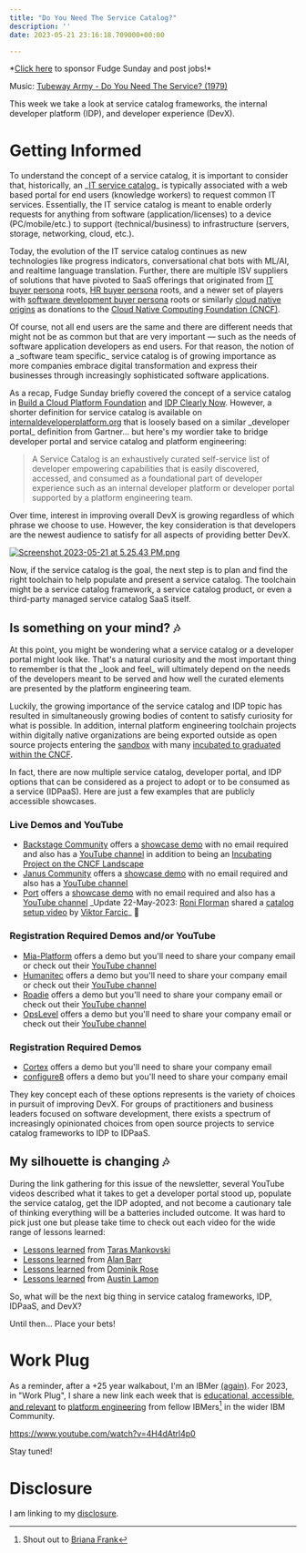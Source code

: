 ```yaml
---
title: "Do You Need The Service Catalog?"
description: ''
date: 2023-05-21 23:16:18.709000+00:00

---
```


\*[Click here](https://fudgesunday.pallet.com/hire?pallet=fudgesunday) to sponsor Fudge Sunday and post jobs!\*

Music: [Tubeway Army - Do You Need The Service? (1979)](https://www.youtube.com/watch?v=1XjhHxd-6S0)

This week we take a look at service catalog frameworks, the internal developer platform (IDP), and developer experience (DevX).

# Getting Informed

To understand the concept of a service catalog, it is important to consider that, historically, an \_[IT service catalog](https://en.wikipedia.org/wiki/Service\_catalog)\_ is typically associated with a web based portal for end users (knowledge workers) to request common IT services. Essentially, the IT service catalog is meant to enable orderly requests for anything from software (application/licenses) to a device (PC/mobile/etc.) to support (technical/business) to infrastructure (servers, storage, networking, cloud, etc.). 

Today, the evolution of the IT service catalog continues as new technologies like progress indicators, conversational chat bots with ML/AI, and realtime language translation. Further, there are multiple ISV suppliers of solutions that have pivoted to SaaS offerings that originated from [IT buyer persona](https://www.servicenow.com/products/it-service-automation-applications/service-catalog.html) roots, [HR buyer persona](https://www.workday.com/en-us/products/platform-product-extensions/overview.html) roots, and a newer set of players with [software development buyer persona](https://www.atlassian.com/software/compass) roots or similarly [cloud native origins](https://backstage.spotify.com) as donations to the [Cloud Native Computing Foundation (CNCF)](https://www.cncf.io).

Of course, not all end users are the same and there are different needs that might not be as common but that are very important — such as the needs of software application developers as end users. For that reason, the notion of a \_software team specific\_ service catalog is of growing importance as more companies embrace digital transformation and express their businesses through increasingly sophisticated software applications.

As a recap, Fudge Sunday briefly covered the concept of a service catalog in [Build a Cloud Platform Foundation](https://fudge.org/archive/build-a-cloud-platform-foundation/) and [IDP Clearly Now](https://fudge.org/archive/idp-clearly-now/). However, a shorter definition for service catalog is available on [internaldeveloperplatform.org](https://internaldeveloperplatform.org/developer-portals/) that is loosely based on a similar \_developer portal\_ definition from Gartner... but here's my wordier take to bridge developer portal and service catalog and platform engineering:

> A Service Catalog is an exhaustively curated self-service list of developer empowering capabilities that is easily discovered, accessed, and consumed as a foundational part of developer experience such as an internal developer platform or developer portal supported by a platform engineering team.

Over time, interest in improving overall DevX is growing regardless of which phrase we choose to use. However, the key consideration is that developers are the newest audience to satisfy for all aspects of providing better DevX.

[![Screenshot 2023-05-21 at 5.25.43 PM.png](https://buttondown.imgix.net/images/dd2b55d9-8d1a-4377-b75c-b98493dfae1e.png?w=960&fit=max)](https://trends.google.com/trends/explore?date=today%205-y&geo=US&q=it%20service%20catalog,developer%20portal,service%20catalog#TIMESERIES)

Now, if the service catalog is the goal, the next step is to plan and find the right toolchain to help populate and present a service catalog. The toolchain might be a service catalog framework, a service catalog product, or even a third-party managed service catalog SaaS itself.

## Is something on your mind? 🎶

At this point, you might be wondering what a service catalog or a developer portal might look like. That's a natural curiosity and the most important thing to remember is that the \_look and feel\_ will ultimately depend on the needs of the developers meant to be served and how well the curated elements are presented by the platform engineering team.

Luckily, the growing importance of the service catalog and IDP topic has resulted in simultaneously growing bodies of content to satisfy curiosity for what is possible. In addition, internal platform engineering toolchain projects within digitally native organizations are being exported outside as open source projects entering the [sandbox](https://www.cncf.io/sandbox-projects/) with many [incubated to graduated within the CNCF](https://www.cncf.io/projects/).

In fact, there are now multiple service catalog, developer portal, and IDP options that can be considered as a project to adopt or to be consumed as a service (IDPaaS). Here are just a few examples that are publicly accessible showcases.

### Live Demos and YouTube
 
- [Backstage Community](https://backstage.io) offers a [showcase demo](https://demo.backstage.io) with no email required and also has a [YouTube channel](https://www.youtube.com/@spotifyrd4973) in addition to being an [Incubating Project on the CNCF Landscape](https://landscape.cncf.io/card-mode?selected=backstage)
- [Janus Community](https://janus-idp.io) offers a [showcase demo](https://showcase.janus-idp.io) with no email required and also has a [YouTube channel](https://www.youtube.com/@januscommunity)
- [Port](https://www.getport.io/usecases/cloud-resource-catalog) offers a [showcase demo](https://demo.getport.io/self-serve) with no email required and also has a [YouTube channel](https://www.youtube.com/@getport/featured) \_Update 22-May-2023: [Roni Florman](https://www.linkedin.com/in/ronifloman/) shared a [catalog setup video](https://www.youtube.com/watch?v=ro-h7tsp0qI) by [Viktor Farcic](https://www.linkedin.com/in/viktorfarcic/)\_ 🙏

### Registration Required Demos and/or YouTube
- [Mia-Platform](https://mia-platform.eu/solutions/composable-enterprise/) offers a demo but you'll need to share your company email or check out their [YouTube channel](https://www.youtube.com/channel/UCWEgCxRmFgHgCwV3ntZ2hvA)
- [Humanitec](https://humanitec.com/use-cases/build-developer-portals) offers a demo but you'll need to share your company email or check out their [YouTube channel](https://www.youtube.com/@humanitec/videos)
- [Roadie](https://roadie.io/backstage-bites/catalog-ownership/) offers a demo but you'll need to share your company email or check out their [YouTube channel](https://www.youtube.com/@roadie\_io/featured)
- [OpsLevel](https://www.opslevel.com/catalog) offers a demo but you'll need to share your company email or check out their [YouTube channel](https://www.youtube.com/channel/UCqACrwayvmn\_f8VWnAyI4kA)

### Registration Required Demos

- [Cortex](https://www.cortex.io/products/service-catalog) offers a demo but you'll need to share your company email
- [configure8](https://www.configure8.io/catalog) offers a demo but you'll need to share your company email

They key concept each of these options represents is the variety of choices in pursuit of improving DevX. For groups of practitioners and business leaders focused on software development, there exists a spectrum of increasingly opinionated choices from open source projects to service catalog frameworks to IDP to IDPaaS. 

## My silhouette is changing 🎶

During the link gathering for this issue of the newsletter, several YouTube videos described what it takes to get a developer portal stood up, populate the service catalog, get the IDP adopted, and not become a cautionary tale of thinking everything will be a batteries included outcome. It was hard to pick just one but please take time to check out each video for the wide range of lessons learned:

- [Lessons learned](https://www.youtube.com/watch?v=UraajskJjUg) from [Taras Mankovski](https://www.linkedin.com/in/tarasm/)
- [Lessons learned](https://www.youtube.com/watch?v=UraajskJjUg) from [Alan Barr ](https://www.linkedin.com/in/alanmbarr/)
- [Lessons learned](https://www.youtube.com/watch?v=1FCdT0UQDik) from [Dominik Rose](https://www.linkedin.com/in/dominikrose/)
- [Lessons learned](https://www.youtube.com/watch?v=jpzEtab95\_U) from [Austin Lamon](https://www.linkedin.com/in/austinlamon/)

So, what will be the next big thing in service catalog frameworks, IDP, IDPaaS, and DevX?

Until then… Place your bets!

# Work Plug

As a reminder, after a +25 year walkabout, I'm an IBMer [(again)](https://jaycuthrell.com/about/). For 2023, in "Work Plug", I share a new link each week that is [educational, accessible, and relevant](https://www.youtube.com/watch?v=4H4dAtrl4p0) to [platform engineering](https://www.ibm.com/consulting/platform-engineering-services) from fellow IBMers[^IBMer] in the wider IBM Community.

https://www.youtube.com/watch?v=4H4dAtrl4p0

Stay tuned! 

# Disclosure

I am linking to my [disclosure](https://jaycuthrell.com/disclosure/).

[^comment]: TIL that [Substack Notes allows deeplinking](https://open.substack.com/chat/posts/a86307cb-045e-4f06-a066-552f7127fe26)
[^IBMer]: Shout out to [Briana Frank](https://www.linkedin.com/in/frankbriana/)


